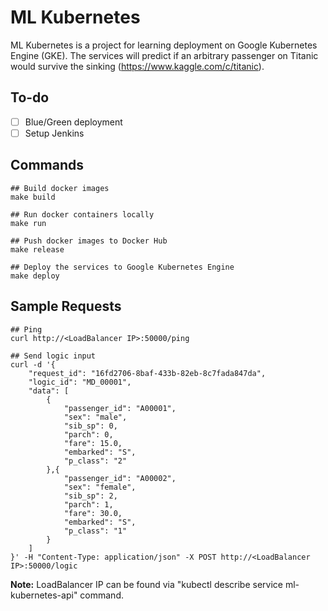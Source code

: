 # ML Kubernetes

ML Kubernetes is a project for learning deployment on Google Kubernetes Engine (GKE). The services will predict if an arbitrary passenger on Titanic would survive the sinking (https://www.kaggle.com/c/titanic). 

## To-do
- [ ] Blue/Green deployment
- [ ] Setup Jenkins

## Commands
```
## Build docker images
make build

## Run docker containers locally
make run

## Push docker images to Docker Hub
make release

## Deploy the services to Google Kubernetes Engine
make deploy
```

## Sample Requests
```
## Ping
curl http://<LoadBalancer IP>:50000/ping 

## Send logic input
curl -d '{
    "request_id": "16fd2706-8baf-433b-82eb-8c7fada847da",
    "logic_id": "MD_00001",
    "data": [
        {
            "passenger_id": "A00001",
            "sex": "male",
            "sib_sp": 0,
            "parch": 0,
            "fare": 15.0,
            "embarked": "S",
            "p_class": "2"
        },{
            "passenger_id": "A00002",
            "sex": "female",
            "sib_sp": 2,
            "parch": 1,
            "fare": 30.0,
            "embarked": "S",
            "p_class": "1"
        }
    ] 
}' -H "Content-Type: application/json" -X POST http://<LoadBalancer IP>:50000/logic
```
**Note:** LoadBalancer IP can be found via "kubectl describe service ml-kubernetes-api" command.

